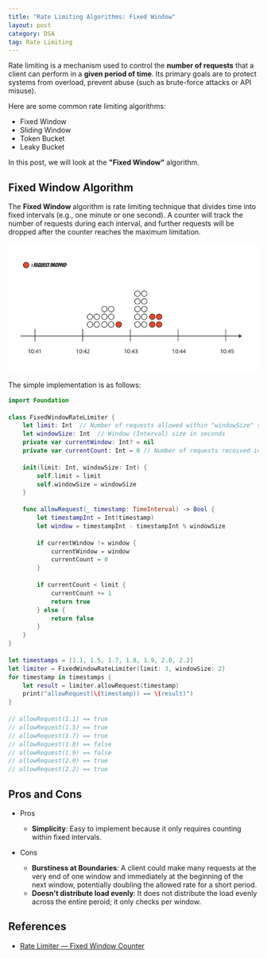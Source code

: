 ```yaml
---
title: "Rate Limiting Algorithms: Fixed Window"
layout: post
category: DSA
tag: Rate Limiting
---
```


Rate limiting is a mechanism used to control the **number of requests** that a client can perform in a **given period of time**. Its primary goals are to protect systems from overload, prevent abuse (such as brute-force attacks or API misuse).

Here are some common rate limiting algorithms:

- Fixed Window
- Sliding Window
- Token Bucket
- Leaky Bucket

In this post, we will look at the **"Fixed Window"** algorithm. 

## Fixed Window Algorithm

The **Fixed Window** algorithm is rate limiting technique that divides time into fixed intervals (e.g., one minute or one second). A counter will track the number of requests during each interval, and further requests will be dropped after the counter reaches the maximum limitation.

![CardioBot](/assets/posts/fixed_window.webp)

The simple implementation is as follows:
```swift
import Foundation

class FixedWindowRateLimiter {
    let limit: Int  // Number of requests allowed within "windowSize" seconds
    let windowSize: Int  // Window (Interval) size in seconds
    private var currentWindow: Int? = nil
    private var currentCount: Int = 0 // Number of requests received in current window

    init(limit: Int, windowSize: Int) {
        self.limit = limit
        self.windowSize = windowSize
    }

    func allowRequest(_ timestamp: TimeInterval) -> Bool {
        let timestampInt = Int(timestamp)
        let window = timestampInt - timestampInt % windowSize

        if currentWindow != window {
            currentWindow = window
            currentCount = 0
        }

        if currentCount < limit {
            currentCount += 1
            return true
        } else {
            return false
        }
    }
}

let timestamps = [1.1, 1.5, 1.7, 1.8, 1.9, 2.0, 2.2]
let limiter = FixedWindowRateLimiter(limit: 3, windowSize: 2)
for timestamp in timestamps {
    let result = limiter.allowRequest(timestamp)
    print("allowRequest(\(timestamp)) == \(result)")
}

// allowRequest(1.1) == true
// allowRequest(1.5) == true
// allowRequest(1.7) == true
// allowRequest(1.8) == false
// allowRequest(1.9) == false
// allowRequest(2.0) == true
// allowRequest(2.2) == true
```

## Pros and Cons

- Pros
    - **Simplicity**: Easy to implement because it only requires counting within fixed intervals.

- Cons
    - **Burstiness at Boundaries**: A client could make many requests at the very end of one window and immediately at the beginning of the next window, potentially doubling the allowed rate for a short period.
    - **Doesn't distribute load evenly**: It does not distribute the load evenly across the entire peroid; it only checks per window.

## References

- [Rate Limiter — Fixed Window Counter](https://medium.com/@avocadi/rate-limiter-fixed-window-counter-2d80fb992d47)